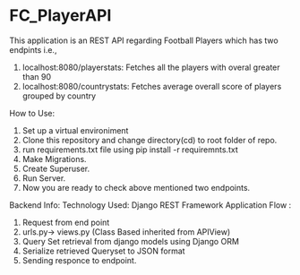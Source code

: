 # FC_PlayerAPI

This application is an REST API regarding Football Players which has two endpints i.e.,
1. localhost:8080/playerstats: Fetches all the players with overal greater than 90
2. localhost:8080/countrystats: Fetches average overall score of players grouped by country

How to Use:
1. Set up a virtual environiment
2. Clone this repository and change directory(cd) to root folder of repo.
3. run requirements.txt file using pip install -r requiremnts.txt 
4. Make Migrations.
5. Create Superuser.
6. Run Server.
7. Now you are ready to check above mentioned two endpoints. 

Backend Info:
Technology Used: Django REST Framework
Application Flow :
1. Request from end point
2. urls.py-> views.py (Class Based inherited from APIView)
3. Query Set retrieval from django models using Django ORM
4. Serialize retrieved Queryset to JSON format
5. Sending responce to endpoint. 
